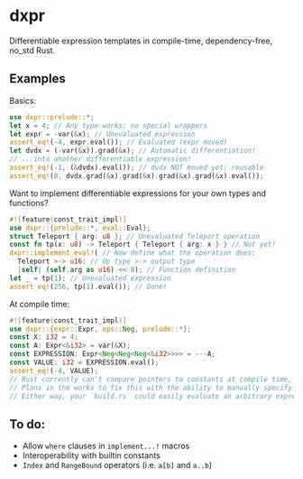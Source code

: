 # dxpr
Differentiable expression templates in compile-time, dependency-free, no_std Rust.

## Examples

Basics:
```rust
use dxpr::prelude::*;
let x = 4; // Any type works; no special wrappers
let expr = -var(&x); // Unevaluated expression
assert_eq!(-4, expr.eval()); // Evaluated (expr moved)
let dvdx = (-var(&x)).grad(&x); // Automatic differentiation!
// ...into another differentiable expression!
assert_eq!(-1, (&dvdx).eval()); // dvdx NOT moved yet: reusable
assert_eq!(0, dvdx.grad(&x).grad(&x).grad(&x).grad(&x).eval());
```

Want to implement differentiable expressions for your own types and functions?
```rust
#![feature(const_trait_impl)]
use dxpr::{prelude::*, eval::Eval};
struct Teleport { arg: u8 }; // Unevaluated Teleport operation
const fn tp(x: u8) -> Teleport { Teleport { arg: x } } // Not yet!
dxpr::implement_eval!( // Now define what the operation does:
  Teleport >-> u16: // Op type >-> output type
  |self| (self.arg as u16) << 8); // Function definition
let _ = tp(1); // Unevaluated expression
assert_eq!(256, tp(1).eval()); // Done!
```

At compile time:
```rust
#![feature(const_trait_impl)]
use dxpr::{expr::Expr, ops::Neg, prelude::*};
const X: i32 = 4;
const A: Expr<&i32> = var(&X);
const EXPRESSION: Expr<Neg<Neg<Neg<&i32>>>> = ---A;
const VALUE: i32 = EXPRESSION.eval();
assert_eq!(-4, VALUE);
// Rust currently can't compare pointers to constants at compile time, so no compile-time autodiff at the moment
// Plans in the works to fix this with the ability to manually specify a "variable ID."
// Either way, your `build.rs` could easily evaluate an arbitrary expression and write it, unevaluated, to a file.
```

## To do:
- Allow `where` clauses in `implement...!` macros
- Interoperability with builtin constants
- `Index` and `RangeBound` operators (i.e. `a[b]` and `a..b`)
